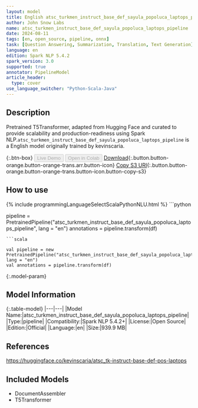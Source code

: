 ```yaml
---
layout: model
title: English atsc_turkmen_instruct_base_def_sayula_popoluca_laptops_pipeline pipeline T5Transformer from kevinscaria
author: John Snow Labs
name: atsc_turkmen_instruct_base_def_sayula_popoluca_laptops_pipeline
date: 2024-08-11
tags: [en, open_source, pipeline, onnx]
task: [Question Answering, Summarization, Translation, Text Generation]
language: en
edition: Spark NLP 5.4.2
spark_version: 3.0
supported: true
annotator: PipelineModel
article_header:
  type: cover
use_language_switcher: "Python-Scala-Java"
---
```


## Description

Pretrained T5Transformer, adapted from Hugging Face and curated to provide scalability and production-readiness using Spark NLP.`atsc_turkmen_instruct_base_def_sayula_popoluca_laptops_pipeline` is a English model originally trained by kevinscaria.

{:.btn-box}
<button class="button button-orange" disabled>Live Demo</button>
<button class="button button-orange" disabled>Open in Colab</button>
[Download](https://s3.amazonaws.com/auxdata.johnsnowlabs.com/public/models/atsc_turkmen_instruct_base_def_sayula_popoluca_laptops_pipeline_en_5.4.2_3.0_1723361549104.zip){:.button.button-orange.button-orange-trans.arr.button-icon}
[Copy S3 URI](s3://auxdata.johnsnowlabs.com/public/models/atsc_turkmen_instruct_base_def_sayula_popoluca_laptops_pipeline_en_5.4.2_3.0_1723361549104.zip){:.button.button-orange.button-orange-trans.button-icon.button-copy-s3}

## How to use



<div class="tabs-box" markdown="1">
{% include programmingLanguageSelectScalaPythonNLU.html %}
```python

pipeline = PretrainedPipeline("atsc_turkmen_instruct_base_def_sayula_popoluca_laptops_pipeline", lang = "en")
annotations =  pipeline.transform(df)   

```
```scala

val pipeline = new PretrainedPipeline("atsc_turkmen_instruct_base_def_sayula_popoluca_laptops_pipeline", lang = "en")
val annotations = pipeline.transform(df)

```
</div>

{:.model-param}
## Model Information

{:.table-model}
|---|---|
|Model Name:|atsc_turkmen_instruct_base_def_sayula_popoluca_laptops_pipeline|
|Type:|pipeline|
|Compatibility:|Spark NLP 5.4.2+|
|License:|Open Source|
|Edition:|Official|
|Language:|en|
|Size:|939.9 MB|

## References

https://huggingface.co/kevinscaria/atsc_tk-instruct-base-def-pos-laptops

## Included Models

- DocumentAssembler
- T5Transformer